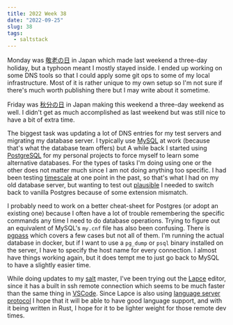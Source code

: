 ```yaml
---
title: 2022 Week 38
date: "2022-09-25"
slug: 38
tags:
  - saltstack
---
```


Monday was [敬老の日] in Japan which made last weekend a three-day holiday, but a typhoon meant I mostly stayed inside. I ended up working on some DNS tools so that I could apply some git ops to some of my local infrastructure. Most of it is rather unique to my own setup so I'm not sure if there's much worth publishing there but I may write about it sometime.

Friday was [秋分の日] in Japan making this weekend a three-day weekend as well. I didn't get as much accomplished as last weekend but was still nice to have a bit of extra time.

The biggest task was updating a lot of DNS entries for my test servers and migrating my database server. I typically use [MySQL] at work (because that's what the database team offers) but A while back I started using [PostgreSQL] for my personal projects to force myself to learn some alternative databases. For the types of tasks I'm doing using one or the other does not matter much since I am not doing anything too specific. I had been testing [timescale] at one point in the past, so that's what I had on my old database server, but wanting to test out [plausible] I needed to switch back to vanilla Postgres because of some extension mismatch.

I probably need to work on a better cheat-sheet for Postgres (or adopt an existing one) because I often have a lot of trouble remembering the specific commands any time I need to do database operations. Trying to figure out an equivalent of MySQL's `my.cnf` file has also been confusing. There is [pgpass] which covers a few cases but not all of them. I'm running the actual database in docker, but if I want to use a `pg_dump` or `psql` binary installed on the server, I have to specify the host name for every connection. I almost have things working again, but it does tempt me to just go back to MySQL to have a slightly easier time.

While doing updates to my [salt] master, I've been trying out the [Lapce] editor, since it has a built in ssh remote connection which seems to be much faster than the same thing in [VSCode]. Since Lapce is also using [language server protocol] I hope that it will be able to have good language support, and with it being written in Rust, I hope for it to be lighter weight for those remote dev times.

[秋分の日]: https://en.wikipedia.org/wiki/Autumnal_Equinox_Day
[postgresql]: https://en.wikipedia.org/wiki/PostgreSQL
[mysql]: https://en.wikipedia.org/wiki/MySQL
[timescale]: https://www.timescale.com/
[plausible]: https://plausible.io/
[lapce]: https://github.com/lapce/lapce
[vscode]: /tags/vscode
[salt]: /tags/saltstack/
[language server protocol]: https://langserver.org/
[pgpass]: https://www.postgresql.org/docs/current/libpq-pgpass.html
[敬老の日]: https://en.wikipedia.org/wiki/Respect_for_the_Aged_Day
